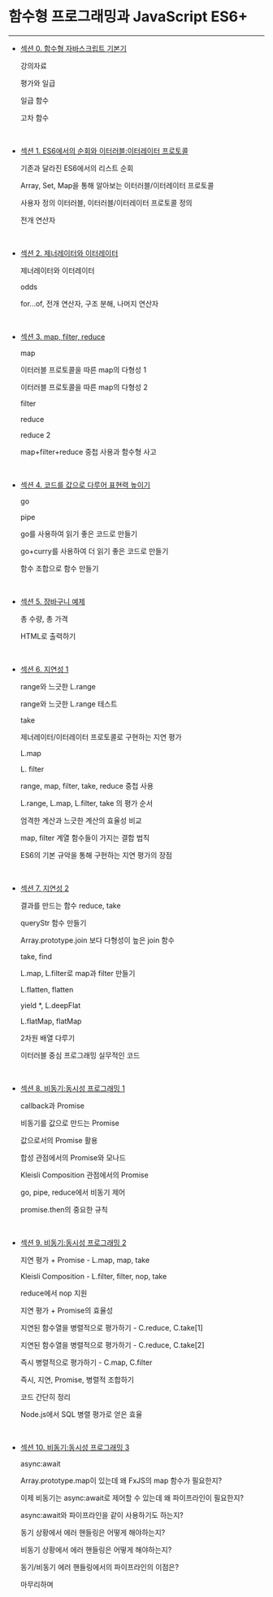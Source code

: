 # 함수형 프로그래밍과 JavaScript ES6+

---

- [섹션 0. 함수형 자바스크립트 기본기](0.%20함수형%20자바스크립트%20기본기.md)

  강의자료

  평가와 일급

  일급 함수

  고차 함수

  <br/>

- [섹션 1. ES6에서의 순회와 이터러블:이터레이터 프로토콜](함수형%20프로그래밍과%20JavaScript%20ES6+/)

  기존과 달라진 ES6에서의 리스트 순회

  Array, Set, Map을 통해 알아보는 이터러블/이터레이터 프로토콜

  사용자 정의 이터러블, 이터러블/이터레이터 프로토콜 정의

  전개 연산자

  <br/>

- [섹션 2. 제너레이터와 이터레이터](함수형%20프로그래밍과%20JavaScript%20ES6+/)

  제너레이터와 이터레이터

  odds

  for...of, 전개 연산자, 구조 분해, 나머지 연산자

  <br/>

- [섹션 3. map, filter, reduce](함수형%20프로그래밍과%20JavaScript%20ES6+/)

  map

  이터러블 프로토콜을 따른 map의 다형성 1

  이터러블 프로토콜을 따른 map의 다형성 2

  filter

  reduce

  reduce 2

  map+filter+reduce 중첩 사용과 함수형 사고

  <br/>

- [섹션 4. 코드를 값으로 다루어 표현력 높이기](함수형%20프로그래밍과%20JavaScript%20ES6+/)

  go

  pipe

  go를 사용하여 읽기 좋은 코드로 만들기

  go+curry를 사용하여 더 읽기 좋은 코드로 만들기

  함수 조합으로 함수 만들기

  <br/>

- [섹션 5. 장바구니 예제](함수형%20프로그래밍과%20JavaScript%20ES6+/)

  총 수량, 총 가격

  HTML로 출력하기

  <br/>

- [섹션 6. 지연성 1](함수형%20프로그래밍과%20JavaScript%20ES6+/)

  range와 느긋한 L.range

  range와 느긋한 L.range 테스트

  take

  제너레이터/이터레이터 프로토콜로 구현하는 지연 평가

  L.map

  L. filter

  range, map, filter, take, reduce 중첩 사용

  L.range, L.map, L.filter, take 의 평가 순서

  엄격한 계산과 느긋한 계산의 효율성 비교

  map, filter 계열 함수들이 가지는 결합 법칙

  ES6의 기본 규악을 통해 구현하는 지연 평가의 장점

  <br/>

- [섹션 7. 지연성 2](함수형%20프로그래밍과%20JavaScript%20ES6+/)

  결과를 만드는 함수 reduce, take

  queryStr 함수 만들기

  Array.prototype.join 보다 다형성이 높은 join 함수

  take, find

  L.map, L.filter로 map과 filter 만들기

  L.flatten, flatten

  yield \*, L.deepFlat

  L.flatMap, flatMap

  2차원 배열 다루기

  이터러블 중심 프로그래밍 실무적인 코드

  <br/>

- [섹션 8. 비동기:동시성 프로그래밍 1](함수형%20프로그래밍과%20JavaScript%20ES6+/)

  callback과 Promise

  비동기를 값으로 만드는 Promise

  값으로서의 Promise 활용

  합성 관점에서의 Promise와 모나드

  Kleisli Composition 관점에서의 Promise

  go, pipe, reduce에서 비동기 제어

  promise.then의 중요한 규칙

  <br/>

- [섹션 9. 비동기:동시성 프로그래밍 2](함수형%20프로그래밍과%20JavaScript%20ES6+/)

  지연 평가 + Promise - L.map, map, take

  Kleisli Composition - L.filter, filter, nop, take

  reduce에서 nop 지원

  지연 평가 + Promise의 효율성

  지연된 함수열을 병렬적으로 평가하기 - C.reduce, C.take[1]

  지연된 함수열을 병렬적으로 평가하기 - C.reduce, C.take[2]

  즉시 병렬적으로 평가하기 - C.map, C.filter

  즉시, 지연, Promise, 병렬적 조합하기

  코드 간단히 정리

  Node.js에서 SQL 병렬 평가로 얻은 효율

  <br/>

- [섹션 10. 비동기:동시성 프로그래밍 3](함수형%20프로그래밍과%20JavaScript%20ES6+/)

  async:await

  Array.prototype.map이 있는데 왜 FxJS의 map 함수가 필요한지?

  이제 비동기는 async:await로 제어할 수 있는데 왜 파이프라인이
  필요한지?

  async:await와 파이프라인을 같이 사용하기도 하는지?

  동기 상황에서 에러 핸들링은 어떻게 해야하는지?

  비동기 상황에서 에러 핸들링은 어떻게 해야하는지?

  동기/비동기 에러 핸들링에서의 파이프라인의 이점은?

  마무리하며

  <br/>
